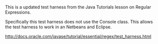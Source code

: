 This is a updated test harness from the Java Tutorials lesson on Regular Expressions.

Specifically this test harness does not use the Console class. This allows the test harness to work in an Netbeans and Eclipse. 

http://docs.oracle.com/javase/tutorial/essential/regex/test_harness.html
